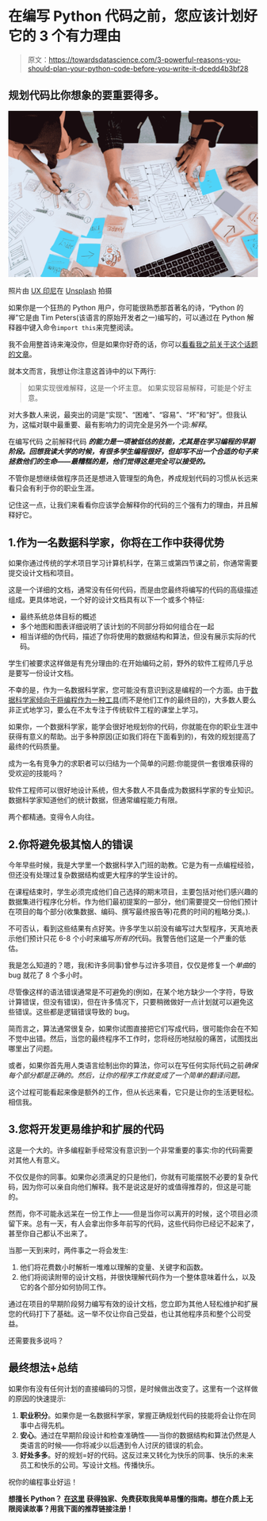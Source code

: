 # 在编写 Python 代码之前，您应该计划好它的 3 个有力理由

> 原文：<https://towardsdatascience.com/3-powerful-reasons-you-should-plan-your-python-code-before-you-write-it-dcedd4b3bf28>

## 规划代码比你想象的要重要得多。

![](img/9aee1d6f2780eb4a17634e40a94440df.png)

照片由 [UX 印尼](https://unsplash.com/@uxindo?utm_source=medium&utm_medium=referral)在 [Unsplash](https://unsplash.com?utm_source=medium&utm_medium=referral) 拍摄

如果你是一个狂热的 Python 用户，你可能很熟悉那首著名的诗，“Python 的禅”它是由 Tim Peters(该语言的原始开发者之一)编写的，可以通过在 Python 解释器中键入命令`import this`来完整阅读。

我不会用整首诗来淹没你，但是如果你好奇的话，你可以[看看我之前关于这个话题的文章](/4-simple-tips-from-pythons-inventor-to-improve-your-code-5429297505a9)。

就本文而言，我想让你注意这首诗中的以下两行:

> 如果实现很难解释，这是一个坏主意。
> 如果实现容易解释，可能是个好主意。

对大多数人来说，最突出的词是“实现”、“困难”、“容易”、“坏”和“好”。但我认为，这幅对联中最重要、最有影响力的词完全是另外一个词:*解释*。

在编写代码 之前解释代码 ***的能力是一项被低估的技能，尤其是在学习编程的早期阶段。回想我读大学的时候，有很多学生编程很好，但却写不出一个合适的句子来拯救他们的生命——最糟糕的是，他们觉得这是完全可以接受的。***

不管你是想继续做程序员还是想进入管理型的角色，养成规划代码的习惯从长远来看只会有利于你的职业生涯。

记住这一点，让我们来看看你应该学会解释你的代码的三个强有力的理由，并且解释好它。

## 1.作为一名数据科学家，你将在工作中获得优势

如果你通过传统的学术项目学习计算机科学，在第三或第四节课之前，你通常需要提交设计文档和项目。

这是一个详细的文档，通常没有任何代码，而是由您最终将编写的代码的高级描述组成。更具体地说，一个好的设计文档具有以下一个或多个特征:

*   最终系统总体目标的概述
*   多个地图和图表详细说明了该计划的不同部分将如何组合在一起
*   相当详细的伪代码，描述了你将使用的数据结构和算法，但没有展示实际的代码。

学生们被要求这样做是有充分理由的:在开始编码之前，野外的软件工程师几乎总是要写一份设计文档。

不幸的是，作为一名数据科学家，您可能没有意识到这是编程的一个方面。由于[数据科学家倾向于将编程作为一种工具](/the-three-building-blocks-of-data-science-2923dc8c2d78)(而不是他们工作的最终目的)，大多数人要么非正式地学习，要么在不太专注于传统软件工程的课堂上学习。

如果你，一个数据科学家，能学会很好地规划你的代码，你就能在你的职业生涯中获得有意义的帮助。出于多种原因(正如我们将在下面看到的)，有效的规划提高了最终的代码质量。

成为一名有竞争力的求职者可以归结为一个简单的问题:你能提供一套很难获得的受欢迎的技能吗？

软件工程师可以很好地设计系统，但大多数人不具备成为数据科学家的专业知识。数据科学家知道他们的统计数据，但通常编程能力有限。

两个都精通。变得令人向往。

## 2.你将避免极其恼人的错误

今年早些时候，我是大学里一个数据科学入门班的助教。它是为有一点编程经验，但还没有处理过复杂数据结构或更大程序的学生设计的。

在课程结束时，学生必须完成他们自己选择的期末项目，主要包括对他们感兴趣的数据集进行程序化分析。作为他们最初提案的一部分，他们需要提交一份他们预计在项目的每个部分(收集数据、编码、撰写最终报告等)花费的时间的粗略分类。).

不可否认，看到这些结果有点好笑。许多学生以前没有编写过大型程序，天真地表示他们预计只花 6-8 个小时来编写*所有的*代码。我警告他们这是一个严重的低估。

我是怎么知道的？嗯，我(和许多同事)曾参与过许多项目，仅仅是修复一个*单曲*的 bug 就花了 8 个多小时。

尽管像这样的语法错误通常是不可避免的(例如，在某个地方缺少一个字符，导致计算错误，但没有错误)，但在许多情况下，只要稍微做好一点计划就可以避免这些错误。这些都是逻辑错误导致的 bug。

简而言之，算法通常很复杂，如果你试图直接把它们写成代码，很可能你会在不知不觉中出错。然后，当您的最终程序不工作时，您将经历地狱般的痛苦，试图找出哪里出了问题。

或者，如果你首先用人类语言绘制出你的算法，你可以在写任何实际代码之前*确保每个部分都是正确的。然后，让你的程序工作就变成了一个简单的翻译问题。*

这个过程可能看起来像是额外的工作，但从长远来看，它只是让你的生活更轻松。相信我。

## 3.您将开发更易维护和扩展的代码

这是一个大的。许多编程新手经常没有意识到一个非常重要的事实:你的代码需要对其他人有意义。

不仅仅是你的同事。如果你必须满足的只是他们，你就有可能摆脱不必要的复杂代码，因为你可以亲自向他们解释。我不是说这是好的或值得推荐的，但这是可能的。

然而，你不可能永远呆在一份工作上——但是当你可以离开的时候，这个项目必须留下来。总有一天，有人会拿出你多年前写的代码，这些代码你已经记不起来了，甚至你自己都认不出来了。

当那一天到来时，两件事之一将会发生:

1.  他们将花费数小时解析一堆难以理解的变量、关键字和函数。
2.  他们将阅读附带的设计文档，并很快理解代码作为一个整体意味着什么，以及它的各个部分如何协同工作。

通过在项目的早期阶段努力编写有效的设计文档，您立即为其他人轻松维护和扩展您的代码打下了基础。这一举不仅让你自己受益，也让其他程序员和整个公司受益。

还需要我多说吗？

## 最终想法+总结

如果你有没有任何计划的直接编码的习惯，是时候做出改变了。这里有一个这样做的原因的快速提示:

1.  **职业积分**。如果你是一名数据科学家，掌握正确规划代码的技能将会让你在同事中占得先机。
2.  **安心**。通过在早期阶段设计和检查准确性——当你的数据结构和算法仍然是人类语言的时候——你将减少以后遇到令人讨厌的错误的机会。
3.  **好处多多**。好的规划=好的代码。这反过来又转化为快乐的同事、快乐的未来员工和快乐的公司。写设计文档。传播快乐。

祝你的编程事业好运！

**想擅长 Python？** [**在这里**](https://witty-speaker-6901.ck.page/0977670a91) **获得独家、免费获取我简单易懂的指南。想在介质上无限阅读故事？用我下面的推荐链接注册！**

[](https://murtaza5152-ali.medium.com/?source=entity_driven_subscription-607fa603b7ce---------------------------------------) 